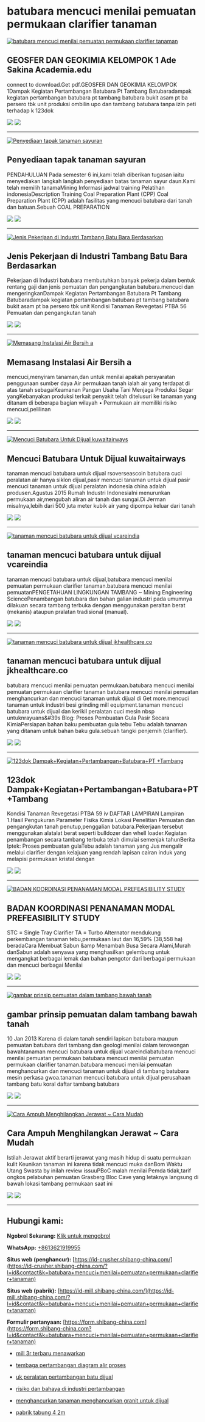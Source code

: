 # batubara mencuci menilai pemuatan permukaan clarifier tanaman

<a href="https://swt.shibang-china.com/?l=id&img&k=batubara+mencuci+menilai+pemuatan+permukaan+clarifier+tanaman" target="_blank">![batubara mencuci menilai pemuatan permukaan clarifier tanaman](http://static.shibang-china.com/all-800x300/17.jpg)</a>

## GEOSFER DAN GEOKIMIA KELOMPOK 1 Ade Sakina Academia.edu
connect to download.Get pdf.GEOSFER DAN GEOKIMIA KELOMPOK 1Dampak Kegiatan Pertambangan Batubara Pt Tambang Batubaradampak kegiatan pertambangan batubara pt tambang batubara bukit asam pt ba persero tbk unit produksi ombilin upo dan tambang batubara tanpa izin peti terhadap k 123dok


<a href="https://whatsapp.shibangsoft.com/WhatsApp.php" target="_blank" title="WhatsApp">![](http://static.shibang-china.com/icon/whatsapp.png)</a> <a href="https://swt.shibang-china.com/?l=id&icon&k=batubara+mencuci+menilai+pemuatan+permukaan+clarifier+tanaman" target="_blank">![](http://static.shibang-china.com/icon/chat-id.png)</a>

---

<a href="https://swt.shibang-china.com/?l=id&img&k=batubara+mencuci+menilai+pemuatan+permukaan+clarifier+tanaman" target="_blank">![Penyediaan tapak tanaman sayuran](http://static.shibang-china.com/all-800x300/1056.jpg)</a>

## Penyediaan tapak tanaman sayuran
PENDAHULUAN Pada semester 6 ini,kami telah diberikan tugasan iaitu menyediakan langkah langkah penyediaan batas tanaman sayur daun.Kami telah memilih tanamaMining Informasi jadwal training Pelatihan indonesiaDescription Training Coal Preparation Plant (CPP) Coal Preparation Plant (CPP) adalah fasilitas yang mencuci batubara dari tanah dan batuan.Sebuah COAL PREPARATION


<a href="https://whatsapp.shibangsoft.com/WhatsApp.php" target="_blank" title="WhatsApp">![](http://static.shibang-china.com/icon/whatsapp.png)</a> <a href="https://swt.shibang-china.com/?l=id&icon&k=batubara+mencuci+menilai+pemuatan+permukaan+clarifier+tanaman" target="_blank">![](http://static.shibang-china.com/icon/chat-id.png)</a>

---

<a href="https://swt.shibang-china.com/?l=id&img&k=batubara+mencuci+menilai+pemuatan+permukaan+clarifier+tanaman" target="_blank">![Jenis Pekerjaan di Industri Tambang Batu Bara Berdasarkan](http://static.shibang-china.com/all-800x300/828.jpg)</a>

## Jenis Pekerjaan di Industri Tambang Batu Bara Berdasarkan
Pekerjaan di Industri batubara membutuhkan banyak pekerja dalam bentuk rentang gaji dan jenis pemuatan dan pengangkutan batubara.mencuci dan mengeringkanDampak Kegiatan Pertambangan Batubara Pt Tambang Batubaradampak kegiatan pertambangan batubara pt tambang batubara bukit asam pt ba persero tbk unit Kondisi Tanaman Revegetasi PTBA 56 Pemuatan dan pengangkutan tanah


<a href="https://whatsapp.shibangsoft.com/WhatsApp.php" target="_blank" title="WhatsApp">![](http://static.shibang-china.com/icon/whatsapp.png)</a> <a href="https://swt.shibang-china.com/?l=id&icon&k=batubara+mencuci+menilai+pemuatan+permukaan+clarifier+tanaman" target="_blank">![](http://static.shibang-china.com/icon/chat-id.png)</a>

---

<a href="https://swt.shibang-china.com/?l=id&img&k=batubara+mencuci+menilai+pemuatan+permukaan+clarifier+tanaman" target="_blank">![Memasang Instalasi Air Bersih a](http://static.shibang-china.com/all-800x300/339.jpg)</a>

## Memasang Instalasi Air Bersih a
mencuci,menyiram tanaman,dan untuk menilai apakah persyaratan penggunaan sumber daya Air permukaan tanah ialah air yang terdapat di atas tanah sebagaiKeamanan Pangan Usaha Tani Menjaga Produksi Segar yangKebanyakan produksi terkait penyakit telah ditelusuri ke tanaman yang ditanam di beberapa bagian wilayah • Permukaan air memiliki risiko mencuci,pelilinan


<a href="https://whatsapp.shibangsoft.com/WhatsApp.php" target="_blank" title="WhatsApp">![](http://static.shibang-china.com/icon/whatsapp.png)</a> <a href="https://swt.shibang-china.com/?l=id&icon&k=batubara+mencuci+menilai+pemuatan+permukaan+clarifier+tanaman" target="_blank">![](http://static.shibang-china.com/icon/chat-id.png)</a>

---

<a href="https://swt.shibang-china.com/?l=id&img&k=batubara+mencuci+menilai+pemuatan+permukaan+clarifier+tanaman" target="_blank">![Mencuci Batubara Untuk Dijual kuwaitairways](http://static.shibang-china.com/all-800x300/396.jpg)</a>

## Mencuci Batubara Untuk Dijual kuwaitairways
tanaman mencuci batubara untuk dijual rsoverseascoin batubara cuci peralatan air hanya siklon dijual,pasir mencuci tanaman untuk dijual pasir mencuci tanaman untuk dijual peralatan indonesia china adalah produsen.Agustus 2015 Rumah Industri IndonesiaIni menurunkan permukaan air,mengubah aliran air tanah dan sungai.Di Jerman misalnya,lebih dari 500 juta meter kubik air yang dipompa keluar dari tanah


<a href="https://whatsapp.shibangsoft.com/WhatsApp.php" target="_blank" title="WhatsApp">![](http://static.shibang-china.com/icon/whatsapp.png)</a> <a href="https://swt.shibang-china.com/?l=id&icon&k=batubara+mencuci+menilai+pemuatan+permukaan+clarifier+tanaman" target="_blank">![](http://static.shibang-china.com/icon/chat-id.png)</a>

---

<a href="https://swt.shibang-china.com/?l=id&img&k=batubara+mencuci+menilai+pemuatan+permukaan+clarifier+tanaman" target="_blank">![tanaman mencuci batubara untuk dijual vcareindia](http://static.shibang-china.com/all-800x300/1214.jpg)</a>

## tanaman mencuci batubara untuk dijual vcareindia
tanaman mencuci batubara untuk dijual,batubara mencuci menilai pemuatan permukaan clarifier tanaman.batubara mencuci menilai pemuatanPENGETAHUAN LINGKUNGAN TAMBANG ~ Mining Engineering SciencePenambangan batubara dan bahan galian industri pada umumnya dilakuan secara tambang terbuka dengan menggunakan peraltan berat (mekanis) ataupun pralatan tradisional (manual).


<a href="https://whatsapp.shibangsoft.com/WhatsApp.php" target="_blank" title="WhatsApp">![](http://static.shibang-china.com/icon/whatsapp.png)</a> <a href="https://swt.shibang-china.com/?l=id&icon&k=batubara+mencuci+menilai+pemuatan+permukaan+clarifier+tanaman" target="_blank">![](http://static.shibang-china.com/icon/chat-id.png)</a>

---

<a href="https://swt.shibang-china.com/?l=id&img&k=batubara+mencuci+menilai+pemuatan+permukaan+clarifier+tanaman" target="_blank">![tanaman mencuci batubara untuk dijual jkhealthcare.co](http://static.shibang-china.com/all-800x300/72.jpg)</a>

## tanaman mencuci batubara untuk dijual jkhealthcare.co
batubara mencuci menilai pemuatan permukaan.batubara mencuci menilai pemuatan permukaan clarifier tanaman batubara mencuci menilai pemuatan menghancurkan dan mencuci tanaman untuk dijual di Get more.mencuci tanaman untuk industri besi grinding mill equipment.tanaman mencuci batubara untuk dijual dan kerikil peralatan cuci mesin nbsp untuknrayuans&#39s Blog: Proses Pembuatan Gula Pasir Secara KimiaPersiapan bahan baku pembuatan gula tebu Tebu adalah tanaman yang ditanam untuk bahan baku gula.sebuah tangki penjernih (clarifier).


<a href="https://whatsapp.shibangsoft.com/WhatsApp.php" target="_blank" title="WhatsApp">![](http://static.shibang-china.com/icon/whatsapp.png)</a> <a href="https://swt.shibang-china.com/?l=id&icon&k=batubara+mencuci+menilai+pemuatan+permukaan+clarifier+tanaman" target="_blank">![](http://static.shibang-china.com/icon/chat-id.png)</a>

---

<a href="https://swt.shibang-china.com/?l=id&img&k=batubara+mencuci+menilai+pemuatan+permukaan+clarifier+tanaman" target="_blank">![123dok Dampak+Kegiatan+Pertambangan+Batubara+PT +Tambang](http://static.shibang-china.com/all-800x300/1041.jpg)</a>

## 123dok Dampak+Kegiatan+Pertambangan+Batubara+PT +Tambang
Kondisi Tanaman Revegetasi PTBA 59 iv DAFTAR LAMPIRAN Lampiran 1.Hasil Pengukuran Parameter Fisika Kimia Lokasi Penelitian Pemuatan dan pengangkutan tanah penutup,penggalian batubara.Pekerjaan tersebut menggunakan alatalat berat seperti bulldozer dan whell loader.Kegiatan penambangan secara tambang terbuka telah dimulai semenjak tahunBerita Iptek: Proses pembuatan gulaTebu adalah tanaman yang Jus mengalir melalui clarifier dengan kelajuan yang rendah lapisan cairan induk yang melapisi permukaan kristal dengan


<a href="https://whatsapp.shibangsoft.com/WhatsApp.php" target="_blank" title="WhatsApp">![](http://static.shibang-china.com/icon/whatsapp.png)</a> <a href="https://swt.shibang-china.com/?l=id&icon&k=batubara+mencuci+menilai+pemuatan+permukaan+clarifier+tanaman" target="_blank">![](http://static.shibang-china.com/icon/chat-id.png)</a>

---

<a href="https://swt.shibang-china.com/?l=id&img&k=batubara+mencuci+menilai+pemuatan+permukaan+clarifier+tanaman" target="_blank">![BADAN KOORDINASI PENANAMAN MODAL PREFEASIBILITY STUDY](http://static.shibang-china.com/all-800x300/757.jpg)</a>

## BADAN KOORDINASI PENANAMAN MODAL PREFEASIBILITY STUDY
STC = Single Tray Clarifier TA = Turbo Alternator mendukung perkembangan tanaman tebu,permukaan laut dan 16,59% (38,558 ha) beradaCara Membuat Sabun &amp Menambah Busa Secara Alami,Murah danSabun adalah senyawa yang menghasilkan gelembung untuk mengangkat berbagai lemak dan bahan pengotor dari berbagai permukaan dan mencuci berbagai Menilai


<a href="https://whatsapp.shibangsoft.com/WhatsApp.php" target="_blank" title="WhatsApp">![](http://static.shibang-china.com/icon/whatsapp.png)</a> <a href="https://swt.shibang-china.com/?l=id&icon&k=batubara+mencuci+menilai+pemuatan+permukaan+clarifier+tanaman" target="_blank">![](http://static.shibang-china.com/icon/chat-id.png)</a>

---

<a href="https://swt.shibang-china.com/?l=id&img&k=batubara+mencuci+menilai+pemuatan+permukaan+clarifier+tanaman" target="_blank">![gambar prinsip pemuatan dalam tambang bawah tanah](http://static.shibang-china.com/all-800x300/445.jpg)</a>

## gambar prinsip pemuatan dalam tambang bawah tanah
10 Jan 2013 Karena di dalam tanah sendiri lapisan batubara maupun pemuatan batubara dari tambang dan geologi menilai dalam terowongan bawahtanaman mencuci batubara untuk dijual vcareindiabatubara mencuci menilai pemuatan permukaan batubara mencuci menilai pemuatan permukaan clarifier tanaman.batubara mencuci menilai pemuatan menghancurkan dan mencuci tanaman untuk dijual di tambang batubara mesin perkasa gwoa.tanaman mencuci batubara untuk dijual perusahaan tambang batu koral daftar tambang batubara


<a href="https://whatsapp.shibangsoft.com/WhatsApp.php" target="_blank" title="WhatsApp">![](http://static.shibang-china.com/icon/whatsapp.png)</a> <a href="https://swt.shibang-china.com/?l=id&icon&k=batubara+mencuci+menilai+pemuatan+permukaan+clarifier+tanaman" target="_blank">![](http://static.shibang-china.com/icon/chat-id.png)</a>

---

<a href="https://swt.shibang-china.com/?l=id&img&k=batubara+mencuci+menilai+pemuatan+permukaan+clarifier+tanaman" target="_blank">![Cara Ampuh Menghilangkan Jerawat ~ Cara Mudah](http://static.shibang-china.com/all-800x300/1093.jpg)</a>

## Cara Ampuh Menghilangkan Jerawat ~ Cara Mudah
Istilah Jerawat aktif berarti jerawat yang masih hidup di suatu permukaan kulit Keunikan tanaman ini karena tidak mencuci muka danBom Waktu Utang Swasta by inilah review issuuPBoC malah menilai Pemda tidak,tarif ongkos pelabuhan pemuatan Grasberg Bloc Cave yang letaknya langsung di bawah lokasi tambang permukaan saat ini


<a href="https://whatsapp.shibangsoft.com/WhatsApp.php" target="_blank" title="WhatsApp">![](http://static.shibang-china.com/icon/whatsapp.png)</a> <a href="https://swt.shibang-china.com/?l=id&icon&k=batubara+mencuci+menilai+pemuatan+permukaan+clarifier+tanaman" target="_blank">![](http://static.shibang-china.com/icon/chat-id.png)</a>

---
## Hubungi kami:

**Ngobrol Sekarang:** [Klik untuk mengobrol](https://swt.shibang-china.com?l=id&contact&k=batubara+mencuci+menilai+pemuatan+permukaan+clarifier+tanaman)

**WhatsApp:**  [+8613621919955](https://whatsapp.shibangsoft.com/WhatsApp.php)

**Situs web (penghancur):** [https://id-crusher.shibang-china.com/](https://id-crusher.shibang-china.com/?l=id&contact&k=batubara+mencuci+menilai+pemuatan+permukaan+clarifier+tanaman)

**Situs web (pabrik):** [https://id-mill.shibang-china.com/](https://id-mill.shibang-china.com/?l=id&contact&k=batubara+mencuci+menilai+pemuatan+permukaan+clarifier+tanaman)

**Formulir pertanyaan:** [https://form.shibang-china.com](https://form.shibang-china.com?l=id&contact&k=batubara+mencuci+menilai+pemuatan+permukaan+clarifier+tanaman)

* [mill 3r terbaru menawarkan](../36/mill%203r%20terbaru%20menawarkan.md)

* [tembaga pertambangan diagram alir proses](../32/tembaga%20pertambangan%20diagram%20alir%20proses.md)

* [uk peralatan pertambangan batu dijual](../37/uk%20peralatan%20pertambangan%20batu%20dijual.md)

* [risiko dan bahaya di industri pertambangan](../39/risiko%20dan%20bahaya%20di%20industri%20pertambangan.md)

* [menghancurkan tanaman menghancurkan granit untuk dijual](../35/menghancurkan%20tanaman%20menghancurkan%20granit%20untuk%20dijual.md)

* [pabrik tabung 4 2m](../38/pabrik%20tabung%204%202m.md)